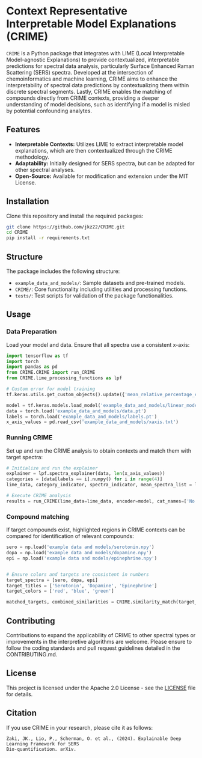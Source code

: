 
# Context Representative Interpretable Model Explanations (CRIME)

`CRIME` is a Python package that integrates with LIME (Local Interpretable Model-agnostic Explanations) to provide contextualized, interpretable predictions for spectral data analysis, particularly Surface Enhanced Raman Scattering (SERS) spectra. Developed at the intersection of chemoinformatics and machine learning, CRIME aims to enhance the interpretability of spectral data predictions by contextualizing them within discrete spectral segments. Lastly, CRIME enables the matching of compounds directly from CRIME contexts, providing a deeper understanding of model decisions, such as identifying if a model is misled by potential confounding analytes.

## Features

- **Interpretable Contexts:** Utilizes LIME to extract interpretable model explanations, which are then contextualized through the CRIME methodology.
- **Adaptability:** Initially designed for SERS spectra, but can be adapted for other spectral analyses.
- **Open-Source:** Available for modification and extension under the MIT License.

## Installation

Clone this repository and install the required packages:

```bash
git clone https://github.com/jkz22/CRIME.git
cd CRIME
pip install -r requirements.txt
```

## Structure

The package includes the following structure:
- `example_data_and_models/`: Sample datasets and pre-trained models.
- `CRIME/`: Core functionality including utilities and processing functions.
- `tests/`: Test scripts for validation of the package functionalities.

## Usage

### Data Preparation

Load your model and data. Ensure that all spectra use a consistent x-axis:

```python
import tensorflow as tf
import torch
import pandas as pd
from CRIME.CRIME import run_CRIME
from CRIME.lime_processing_functions as lpf

# Custom error for model training
tf.keras.utils.get_custom_objects().update({'mean_relative_percentage_error': mean_relative_percentage_error})

model = tf.keras.models.load_model('example_data_and_models/linear_model.keras')
data = torch.load('example_data_and_models/data.pt')
labels = torch.load('example_data_and_models/labels.pt')
x_axis_values = pd.read_csv('example_data_and_models/xaxis.txt')
```

### Running CRIME

Set up and run the CRIME analysis to obtain contexts and match them with target spectra:

```python
# Initialize and run the explainer
explainer = lpf.spectra_explainer(data, len(x_axis_values))
categories = [data[labels == i].numpy() for i in range(4)]
lime_data, category_indicator, spectra_indicator, mean_spectra_list = lpf.calculate_lime(categories, explainer, x_axis_values)

# Execute CRIME analysis
results = run_CRIME(lime_data=lime_data, encoder=model, cat_names=['No', 'Low', 'Medium', 'High'], context_names=list('ABCDEF'), mean_spectra_list = mean_spectra_list, category_indicator = category_indicator, plot_clusters=False)
```

### Compound matching

If target compounds exist, highlighted regions in CRIME contexts can be compared for identification of relevant compounds:

```python
sero = np.load('example data and models/serotonin.npy')
dopa = np.load('example data and models/dopamine.npy')
epi = np.load('example data and models/epinephrine.npy')


# Ensure colors and targets are consistent in numbers
target_spectra = [sero, dopa, epi]
target_titles = ['Serotonin', 'Dopamine', 'Epinephrine']
target_colors = ['red', 'blue', 'green']

matched_targets, combined_similarities = CRIME.similarity_match(target_spectra, target_titles, target_colors, separated_arrays, top_cluster_indices_global, spectra_means)

```

## Contributing

Contributions to expand the applicability of CRIME to other spectral types or improvements in the interpretive algorithms are welcome. Please ensure to follow the coding standards and pull request guidelines detailed in the CONTRIBUTING.md.

## License

This project is licensed under the Apache 2.0 License - see the [LICENSE](LICENSE) file for details.

## Citation

If you use CRIME in your research, please cite it as follows:

```
Zaki, JK., Lio, P., Scherman, O. et al., (2024). Explainable Deep Learning Framework for SERS
Bio-quantification. arXiv.
```
